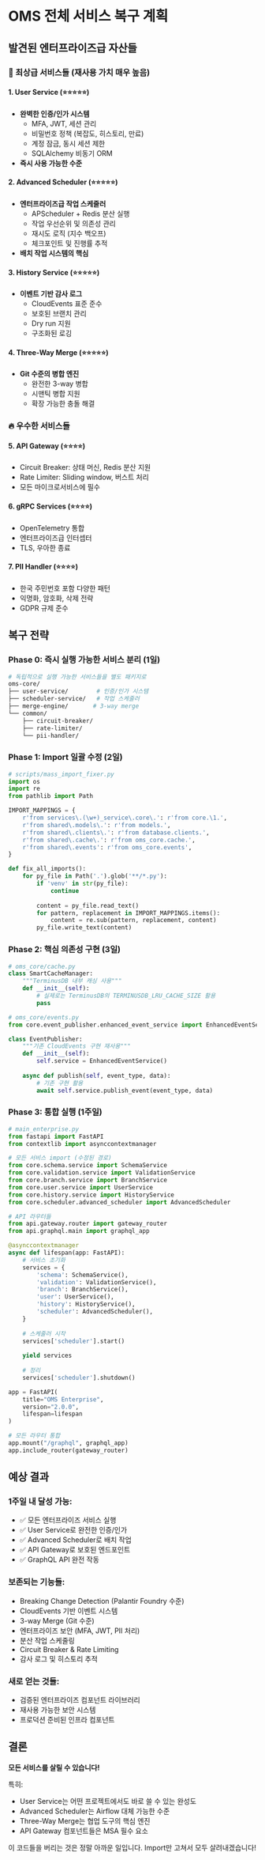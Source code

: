 # OMS 전체 서비스 복구 계획

## 발견된 엔터프라이즈급 자산들

### 🌟 최상급 서비스들 (재사용 가치 매우 높음)

#### 1. **User Service** (⭐⭐⭐⭐⭐)
- **완벽한 인증/인가 시스템**
  - MFA, JWT, 세션 관리
  - 비밀번호 정책 (복잡도, 히스토리, 만료)
  - 계정 잠금, 동시 세션 제한
  - SQLAlchemy 비동기 ORM
- **즉시 사용 가능한 수준**

#### 2. **Advanced Scheduler** (⭐⭐⭐⭐⭐)
- **엔터프라이즈급 작업 스케줄러**
  - APScheduler + Redis 분산 실행
  - 작업 우선순위 및 의존성 관리
  - 재시도 로직 (지수 백오프)
  - 체크포인트 및 진행률 추적
- **배치 작업 시스템의 핵심**

#### 3. **History Service** (⭐⭐⭐⭐⭐)
- **이벤트 기반 감사 로그**
  - CloudEvents 표준 준수
  - 보호된 브랜치 관리
  - Dry run 지원
  - 구조화된 로깅

#### 4. **Three-Way Merge** (⭐⭐⭐⭐⭐)
- **Git 수준의 병합 엔진**
  - 완전한 3-way 병합
  - 시맨틱 병합 지원
  - 확장 가능한 충돌 해결

### 🔥 우수한 서비스들

#### 5. **API Gateway** (⭐⭐⭐⭐)
- Circuit Breaker: 상태 머신, Redis 분산 지원
- Rate Limiter: Sliding window, 버스트 처리
- 모든 마이크로서비스에 필수

#### 6. **gRPC Services** (⭐⭐⭐⭐)
- OpenTelemetry 통합
- 엔터프라이즈급 인터셉터
- TLS, 우아한 종료

#### 7. **PII Handler** (⭐⭐⭐⭐)
- 한국 주민번호 포함 다양한 패턴
- 익명화, 암호화, 삭제 전략
- GDPR 규제 준수

## 복구 전략

### Phase 0: 즉시 실행 가능한 서비스 분리 (1일)

```bash
# 독립적으로 실행 가능한 서비스들을 별도 패키지로
oms-core/
├── user-service/        # 인증/인가 시스템
├── scheduler-service/   # 작업 스케줄러
├── merge-engine/       # 3-way merge
└── common/
    ├── circuit-breaker/
    ├── rate-limiter/
    └── pii-handler/
```

### Phase 1: Import 일괄 수정 (2일)

```python
# scripts/mass_import_fixer.py
import os
import re
from pathlib import Path

IMPORT_MAPPINGS = {
    r'from services\.(\w+)_service\.core\.': r'from core.\1.',
    r'from shared\.models\.': r'from models.',
    r'from shared\.clients\.': r'from database.clients.',
    r'from shared\.cache\.': r'from oms_core.cache.',
    r'from shared\.events': r'from oms_core.events',
}

def fix_all_imports():
    for py_file in Path('.').glob('**/*.py'):
        if 'venv' in str(py_file):
            continue
            
        content = py_file.read_text()
        for pattern, replacement in IMPORT_MAPPINGS.items():
            content = re.sub(pattern, replacement, content)
        py_file.write_text(content)
```

### Phase 2: 핵심 의존성 구현 (3일)

```python
# oms_core/cache.py
class SmartCacheManager:
    """TerminusDB 내부 캐싱 사용"""
    def __init__(self):
        # 실제로는 TerminusDB의 TERMINUSDB_LRU_CACHE_SIZE 활용
        pass

# oms_core/events.py
from core.event_publisher.enhanced_event_service import EnhancedEventService

class EventPublisher:
    """기존 CloudEvents 구현 재사용"""
    def __init__(self):
        self.service = EnhancedEventService()
    
    async def publish(self, event_type, data):
        # 기존 구현 활용
        await self.service.publish_event(event_type, data)
```

### Phase 3: 통합 실행 (1주일)

```python
# main_enterprise.py
from fastapi import FastAPI
from contextlib import asynccontextmanager

# 모든 서비스 import (수정된 경로)
from core.schema.service import SchemaService
from core.validation.service import ValidationService
from core.branch.service import BranchService
from core.user.service import UserService
from core.history.service import HistoryService
from core.scheduler.advanced_scheduler import AdvancedScheduler

# API 라우터들
from api.gateway.router import gateway_router
from api.graphql.main import graphql_app

@asynccontextmanager
async def lifespan(app: FastAPI):
    # 서비스 초기화
    services = {
        'schema': SchemaService(),
        'validation': ValidationService(),
        'branch': BranchService(),
        'user': UserService(),
        'history': HistoryService(),
        'scheduler': AdvancedScheduler(),
    }
    
    # 스케줄러 시작
    services['scheduler'].start()
    
    yield services
    
    # 정리
    services['scheduler'].shutdown()

app = FastAPI(
    title="OMS Enterprise",
    version="2.0.0",
    lifespan=lifespan
)

# 모든 라우터 통합
app.mount("/graphql", graphql_app)
app.include_router(gateway_router)
```

## 예상 결과

### 1주일 내 달성 가능:
- ✅ 모든 엔터프라이즈 서비스 실행
- ✅ User Service로 완전한 인증/인가
- ✅ Advanced Scheduler로 배치 작업
- ✅ API Gateway로 보호된 엔드포인트
- ✅ GraphQL API 완전 작동

### 보존되는 기능들:
- Breaking Change Detection (Palantir Foundry 수준)
- CloudEvents 기반 이벤트 시스템
- 3-way Merge (Git 수준)
- 엔터프라이즈 보안 (MFA, JWT, PII 처리)
- 분산 작업 스케줄링
- Circuit Breaker & Rate Limiting
- 감사 로그 및 히스토리 추적

### 새로 얻는 것들:
- 검증된 엔터프라이즈 컴포넌트 라이브러리
- 재사용 가능한 보안 시스템
- 프로덕션 준비된 인프라 컴포넌트

## 결론

**모든 서비스를 살릴 수 있습니다!**

특히:
- User Service는 어떤 프로젝트에서도 바로 쓸 수 있는 완성도
- Advanced Scheduler는 Airflow 대체 가능한 수준
- Three-Way Merge는 협업 도구의 핵심 엔진
- API Gateway 컴포넌트들은 MSA 필수 요소

이 코드들을 버리는 것은 정말 아까운 일입니다. Import만 고쳐서 모두 살려내겠습니다!